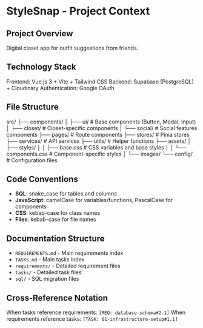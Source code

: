 # StyleSnap - Project Context

## Project Overview
Digital closet app for outfit suggestions from friends.

## Technology Stack
Frontend: Vue.js 3 + Vite + Tailwind CSS
Backend: Supabase (PostgreSQL) + Cloudinary
Authentication: Google OAuth

## File Structure
src/
├── components/
│ ├── ui/ # Base components (Button, Modal, Input)
│ ├── closet/ # Closet-specific components
│ └── social/ # Social features components
├── pages/ # Route components
├── stores/ # Pinia stores
├── services/ # API services
├── utils/ # Helper functions
├── assets/
│ ├── styles/
│ │ ├── base.css # CSS variables and base styles
│ │ └── components.css # Component-specific styles
│ └── images/
└── config/ # Configuration files

## Code Conventions
- **SQL**: snake_case for tables and columns
- **JavaScript**: camelCase for variables/functions, PascalCase for components
- **CSS**: kebab-case for class names
- **Files**: kebab-case for file names

## Documentation Structure
- `REQUIREMENTS.md` - Main requirements index
- `TASKS.md` - Main tasks index
- `requirements/` - Detailed requirement files
- `tasks/` - Detailed task files
- `sql/` - SQL migration files

## Cross-Reference Notation
When tasks reference requirements: `[REQ: database-schema#2.1]`
When requirements reference tasks: `[TASK: 01-infrastructure-setup#1.1]`
